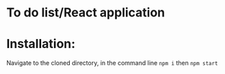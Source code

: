 # To do list/React application

# Installation:
Navigate to the cloned directory, in the command line `npm i` then `npm start`


[](https://github.com/ZakariaHn/To-do-list-React-app/blob/master/src/img/forREADME.png)
